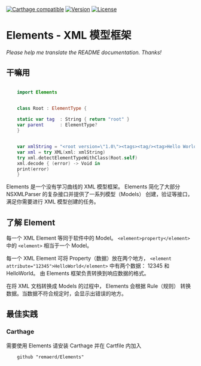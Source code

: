 [![Carthage compatible](https://img.shields.io/badge/Carthage-compatible-4BC51D.svg?style=flat)](https://github.com/remaerd/Elements)
[![Version](https://img.shields.io/github/release/soffes/Crypto.svg)](https://github.com/remaerd/Elements/releases)
[![License](https://img.shields.io/pypi/l/Django.svg)](https://github.com/remaerd/Elements/blob/master/LICENSE)


# Elements - XML 模型框架
*Please help me translate the README documentation. Thanks!*


## 干嘛用

```swift

	import Elements


	class Root : ElementType {
  
  	static var tag  : String { return "root" }
  	var parent      : ElementType?
	}


	var xmlString = "<root version=\"1.0\"><tags><tag/><tag>Hello World<tag><tags></xml>"
	var xml = try XML(xml: xmlString)
	try xml.detectElementTypeWithClass(Root.self)
	xml.decode { (error) -> Void in
  	print(error)
	}

```

Elements 是一个没有学习曲线的 XML 模型框架。 Elements 简化了大部分 NSXMLParser 的复杂接口并提供了一系列模型（Models） 创建，验证等接口，满足你需要进行 XML 模型创建的任务。

## 了解 Element

每一个 XML Element 等同于软件中的 Model。 ```<element>property</element>``` 中的 ```<element>``` 相当于一个 Model。

每一个 XML Element 可将 Property（数据）放在两个地方， ```<element attribute="12345">HelloWorld</element>``` 中有两个数据： 12345 和 HelloWorld。 由 Elements 框架负责转换到响应数据的格式。

在将 XML 文档转换成 Models 的过程中， Elements 会根据 Rule（规则） 转换数据。当数据不符合规定时，会显示出错误的地方。


## 最佳实践

### Carthage

需要使用 Elements 请安装 Carthage 并在 Cartfile 内加入

```
	github "remaerd/Elements"
```

<!-- ### 储存在本地的加密数据

用户的数据不应该直接使用密码字串符加密。当你需要加密数据时，你必须使用对称密钥加密用户的数据，再用密码加密对称密钥。 同理，当你需要解密数据时。你需要通过密码解密对称密钥，再用对称密钥解密用户的数据。

#### 新建密码

```swift
	let password = Password("Hello")
	let salt = password.salt // 盐
	let rounds = password.rounds // Rounds
	let data = password.data // 由密码和盐计算出来的密钥
```

每次新建密码会自动生成一个随机盐和 Round 值。当你使用相同的密码但不同的盐 ／ Round 值生成密码后，新的 Password 不能够解密之前用 Password 加密过的数据。
你不应该将用户的密码明文保存到本地，但你需要将盐和 Rounds 保存到本地。当创建密码时，你应该重新问用户获取密码，再用盐和 Rounds 重建密码。

#### 新建对称密钥

```swift
	let key = SymmetricKey()
	let encryptionKey = key.cryptoKey // 加密用的密钥
	let iv = key.IV // IV
	let hmacKey = key.hmacKey // 生成 MAC （ 数据验证码 Message Authentication Code） 用的密钥
```

每次新建对称密钥会自动生成一个随机 IV 值和 验证数据用的 HMAC。当你需要保留密钥时，你需要同时在本地存储 cryptoKey，IV，和 hmac。

#### 加密数据

```swift
	let key = SymmetricKey()
	let data = "Hello World!".dataUsingEncoding(NSUTF8StringEncoding)!
	do {
		let encryptedData = try key.encrypt(data)
		print(encryptedData)
	} catch {
		print("Cannot encrypt data")
	}
```

#### 解密数据

```swift
	let key = SymmetricKey(key: keyData, hmacKey: hmacData, IV: IVData)
	do {
		let decryptedData = try key.decrypt(data)
		print(decryptedData)
	} catch {
		print("Cannot decrypt data")
	}
```

### 需要传输的加密数据

当你需要将某些加密数据传输到第三方时，你需要使用非对称密钥。你可以想象一个金库有两把钥匙，一把能够用来将黄金放进金库，一把能够用来取出黄金。当你需要传输数据时，你在本地使用其中一把钥匙加密数据后，你将另一把钥匙和数据传输到另外一个设备，另外一个设备就能够解密你的数据。

#### 新建非对称密钥

```swift
	let keys = AsymmetricKeys()
	let cryptoKeys = keys.keys // 加密/解密用的一对密钥
	let validationKeys = key.validationKeys // 验证数据用的一对密钥
```

每次生成新的非对称密钥。将会同时生成两对密钥。四个钥匙分别负责加密，解密，获得数据签名，验证数据。当传输数据时，你需要将加密后的数据，以及 cryptoKeys 的 publicKey， validationKeys.publicKey 同时发送到数据接收者的设备。

#### 加密数据

```swift
	let data = "Hello World!".dataUsingEncoding(NSUTF8StringEncoding)!
	let keys = AsymmetricKeys()
	let privateKey = keys.keys.privateKey
	do {
		let encryptedData = try privateKey.encrypt(data)
	} catch {
		print("Cannot encrypt data")
	}
```

#### 解密数据

```swift
	let key = PublicKey(keyData)
	do {
		let decryptedData = privateKey.decrypt(data)
	} catch {
		print("Cannot decrypt data")
	}
``` -->

